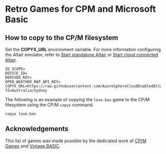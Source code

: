 # Retro Games for CPM and Microsoft Basic

## How to copy to the CP/M filesystem

Set the **COPYX_URL** environment variable. For more information configuring the Altair emulator, refer to [Start standalone Altair](https://github.com/gloveboxes/Altair8800.Emulator.UN-X/wiki/02-Start-standalone-Altair) or [Start cloud connected Altair](https://github.com/gloveboxes/Altair8800.Emulator.UN-X/wiki/08-Start-cloud-connected-Altair).

```env
ID_SCOPE=
DEVICE_ID=
DERIVED_KEY=
OPEN_WEATHER_MAP_API_KEY=
COPYX_URL=https://raw.githubusercontent.com/AzureSphereCloudEnabledAltair8800/RetroGames/main
TZ=Australia/Sydney
```

The following is an example of copying the `love.bas` game to the CP/M filesystem using the CP/M `copyx` command.

```cpm
copyx love.bas
```

## Acknowledgements

This list of games was made possible by the dedicated work of [CP/M Games](http://www.retroarchive.org/cpm/games/games.htm) and [Vintage BASIC](http://www.vintage-basic.net/games.html).
